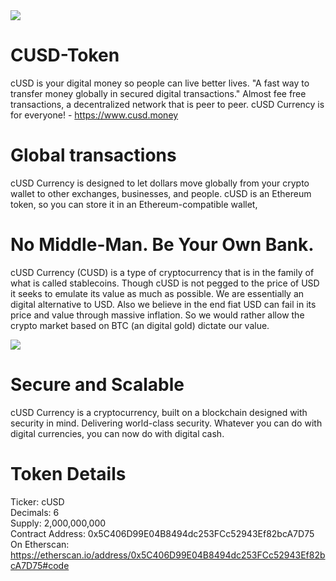 <img src="https://raw.githubusercontent.com/cusdcurrency/Official-Images/master/people3.png">

# CUSD-Token
cUSD is your digital money so people can live better lives. "A fast way to transfer money globally in secured digital transactions." Almost fee free transactions, a decentralized network that is peer to peer. cUSD Currency is for everyone! - https://www.cusd.money

# Global transactions

cUSD Currency is designed to let dollars move globally from your crypto wallet to other exchanges, businesses, and people. cUSD is an Ethereum token, so you can store it in an Ethereum-compatible wallet,


# No Middle-Man. Be Your Own Bank.

cUSD Currency (CUSD) is a type of cryptocurrency that is in the family of what is called stablecoins. Though cUSD is not pegged to the price of USD it seeks to emulate its value as much as possible. We are essentially an digital alternative to USD. Also we believe in the end fiat USD can fail in its price and value through massive inflation. So we would rather allow the crypto market based on BTC (an digital gold) dictate our value.

<img src="https://cusd.money/images/people2.png">

# Secure and Scalable

cUSD Currency is a cryptocurrency, built on a blockchain designed with security in mind. Delivering world-class security. Whatever you can do with digital currencies, you can now do with digital cash. 

# Token Details

Ticker: cUSD<br>
Decimals: 6<br>
Supply: 2,000,000,000<br>
Contract Address: 0x5C406D99E04B8494dc253FCc52943Ef82bcA7D75<br>
On Etherscan: https://etherscan.io/address/0x5C406D99E04B8494dc253FCc52943Ef82bcA7D75#code

